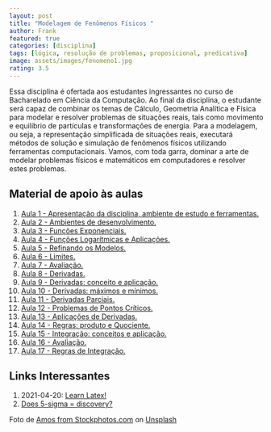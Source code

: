 ```yaml
---
layout: post
title: "Modelagem de Fenômenos Físicos "
author: Frank
featured: true
categories: [disciplina]
tags: [lógica, resolução de problemas, proposicional, predicativa]
image: assets/images/fenomeno1.jpg
rating: 3.5
---
```


Essa disciplina é ofertada aos estudantes ingressantes no curso de Bacharelado em Ciência da Computação. Ao final da disciplina, o estudante será capaz de combinar os temas de Cálculo, Geometria Analítica e Física para modelar e resolver problemas de situações reais, tais como movimento e equilíbrio de partículas e transformações de energia. Para a modelagem, ou seja, a representação simplificada de situações reais, executará métodos de solução e simulação de fenômenos físicos utilizando ferramentas computacionais. Vamos, com toda garra, dominar a arte de modelar problemas físicos e matemáticos em computadores e resolver estes problemas.

<h2>Material de apoio às aulas</h2>

<ol>
    <li><a href="https://frankalcantara.com/Aulas/Fenomenos/out/Aula1.html#/" target="_blank">Aula 1 - Apresentação da disciplina, ambiente de estudo e ferramentas.</a></li>
    <li><a href="https://frankalcantara.com/Aulas/Fenomenos/out/Aula2.html#/" target="_blank">Aula 2 - Ambientes de desenvolvimento.</a></li>
    <li><a href="https://frankalcantara.com/Aulas/Fenomenos/out/Aula3.html#/" target="_blank">Aula 3 - Funções Exponenciais.</a></li>
    <li><a href="https://frankalcantara.com/Aulas/Fenomenos/out/Aula4.html#/" target="_blank">Aula 4 - Funções Logarítmicas e Aplicações.</a></li>
     <li><a href="https://frankalcantara.com/Aulas/Fenomenos/out/Aula5.html#/" target="_blank">Aula 5 - Refinando os Modelos.</a></li>
     <li><a href="https://frankalcantara.com/Aulas/Fenomenos/out/Aula6.html#/" target="_blank">Aula 6 - Limites.</a></li>
     <li><a href="" target="_blank">Aula 7 - Avaliação.</a></li>
     <li><a href="https://frankalcantara.com/Aulas/Fenomenos/out/Aula8.html#/" target="_blank">Aula 8 - Derivadas.</a></li>
     <li><a href="https://colab.research.google.com/drive/1BMlrn4iiwfCmBVCwb5y9UtZnd6NiWWGO?usp=sharing" target="_blank">Aula 9 - Derivadas: conceito e aplicação.</a></li>
     <li><a href="https://colab.research.google.com/drive/1muJZzC0m2X2m25v9l7IBp0NOXN8JgTz3?usp=sharing" target="_blank">Aula 10 - Derivadas: máximos e mínimos.</a></li>
     <li><a href="https://colab.research.google.com/drive/1LGINMdU0DhlcA1i4xgSaDFzgHI0Mea_9?usp=sharing" target="_blank">Aula 11 - Derivadas Parciais.</a></li>
     <li><a href="https://colab.research.google.com/drive/1r6OW56MPYOcjiU3D_q0Q213HpMobfv1d?usp=sharing" target="_blank">Aula 12 - Problemas de Pontos Críticos.</a></li>
     <li><a href="https://colab.research.google.com/drive/1OdO8_SjIQHpGB5tbbAdTRUi5dSgDcbDS?usp=sharing" target="_blank">Aula 13 - Aplicações de Derivadas.</a></li>
     <li><a href="https://colab.research.google.com/drive/1MvYG2KuaITwTJ42dUesxOqHW238GWsgF?usp=sharing" target="_blank">Aula 14 - Regras: produto e Quociente.</a></li>
     <li><a href="https://colab.research.google.com/drive/1c3ROtjAM0sd1n5NQUg2EEiojVwjvDkjy?usp=sharing" target="_blank">Aula 15 - Integração: conceitos e aplicação.</a></li>
     <li><a href="" target="_blank">Aula 16 - Avaliação.</a></li>
     <li><a href="https://colab.research.google.com/drive/1QXfrYDOoCsnoVJPbJqqzLVFTI1KhqOhj?usp=sharing" target="_blank">Aula 17 - Regras de Integração.</a></li>
</ol>

<h2>Links Interessantes</h2>

<ol>
    <li>2021-04-20: <a href="https://www.learnlatex.org/en/" target="_blank">Learn Latex!</a></li>
    <li><a href="https://www.physicscentral.com/buzz/blog/index.cfm?postid=5248358123737529836" target="_blank">Does 5-sigma = discovery?</a></li>
</ol>

<span>Foto de <a href="https://unsplash.com/@stockphotos_com?utm_source=unsplash&utm_medium=referral&utm_content=creditCopyText">Amos from Stockphotos.com</a> on <a href="/s/photos/thunder?utm_source=unsplash&utm_medium=referral&utm_content=creditCopyText">Unsplash</a>
</span>
